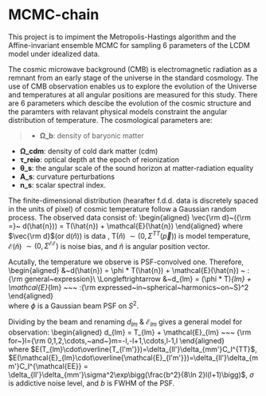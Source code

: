 # MCMC-chain 

This project is to impiment the Metropolis-Hastings algorithm and the Affine-invariant ensemble MCMC for sampling 6 parameters of the LCDM model under idealized data.


The cosmic microwave background (CMB) is electromagnetic radiation as a remnant from an early stage of the universe in the standard cosmology. The use of CMB observation enables us to explore the evolution of the Universe and temperatures at all angular positions are measured for this study. There are 6 parameters which descibe the evolution of the cosmic structure and the paramters with relavant physical models constraint the angular distribution of temperature. The cosmological parameters are:
> - **Ω_b**: density of baryonic matter
- **Ω_cdm**: density of cold dark matter (cdm)
- **τ_reio**: optical depth at the epoch of reionization
- **θ_s**: the angular scale of the sound horizon at matter-radiation equality
- **A_s**: curvature perturbations
- **n_s**: scalar spectral index.



The finite-dimensional distribution (hearafter f.d.d. data is discretely spaced in the units of pixel) of cosmic temperature follow a Gaussian random process. The observed data consist of: 
\begin{aligned}
\vec{\rm d}~({\rm =}~ d(\hat{n})) = T(\hat{n}) + \mathcal{E}(\hat{n}) 
\end{aligned}
where $\vec{\rm d}$(or d($\hat{n}$)) is data , T($\hat{n}$) $\sim (0,\Sigma^{TT}(\vec{p}))$ is model temperature, $\mathcal{E}$($\hat{n}$) $\sim (0,\Sigma^{\mathcal{EE}})$ is noise bias, and $\hat{n}$ is angular position vector. 

Acutally, the temperature we observe is PSF-convolved one. Therefore, <br>
\begin{aligned}
&~d(\hat{n}) = \phi * T(\hat{n}) + \mathcal{E}(\hat{n}) ~ :{\rm general~expression}\\
\Longleftrightarrow &~d_{lm} = (\phi * T)_{lm} + \mathcal{E}_{lm} ~~~ :{\rm expressed~in~spherical~harmonics~on~S}^2
\end{aligned}              
where $\phi$ is a Gaussian beam PSF on $S^2$.

Dividing by the beam and renaming $d_{lm}~\&~\mathcal{E}_{lm}$ gives a general model for observation:
\begin{aligned}
d_{lm} = T_{lm} + \mathcal{E}_{lm} ~~~ {\rm for~}l={\rm 0,1,2,\cdots,~and~}m=-l,-l+1,\cdots,l-1,l
\end{aligned}     
where $E(T_{lm}\cdot\overline{T_{l'm'}})=\delta_{ll'}\delta_{mm'}C_l^{TT}$,
$E(\mathcal{E}_{lm}\cdot\overline{\mathcal{E}_{l'm'}})=\delta_{ll'}\delta_{mm'}C_l^{\mathcal{EE}}
= \delta_{ll'}\delta_{mm'}\sigma^2\exp\bigg(\frac{b^2}{8\ln 2}l(l+1)\bigg)$, $\sigma$ is addictive noise level, and $b$ is FWHM of the PSF.
